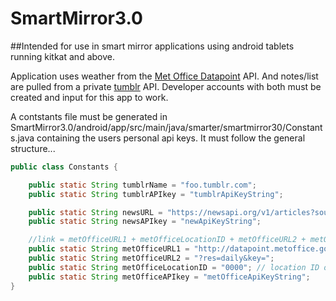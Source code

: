 # SmartMirror3.0

##Intended for use in smart mirror applications using android tablets running kitkat and above.


Application uses weather from the [Met Office Datapoint](http://www.metoffice.gov.uk/datapoint) API. And notes/list are pulled from a private [tumblr](tumblr.com) API. Developer accounts with both must be created and input for this app to work.

A contstants file must be generated in SmartMirror3.0/android/app/src/main/java/smarter/smartmirror30/Constants.java containing the users personal api keys. It must follow the general structure...
```java
public class Constants {

    public static String tumblrName = "foo.tumblr.com";
    public static String tumblrAPIkey = "tumblrApiKeyString";

    public static String newsURL = "https://newsapi.org/v1/articles?source=bbc-news&sortBy=top&apiKey=";
    public static String newsAPIkey = "newApiKeyString";

    //link = metOfficeURL1 + metOfficeLocationID + metOfficeURL2 + metOfficeAPIkey
    public static String metOfficeURL1 = "http://datapoint.metoffice.gov.uk/public/data/val/wxfcs/all/json/";
    public static String metOfficeURL2 = "?res=daily&key=";
    public static String metOfficeLocationID = "0000"; // location ID obtained via a call to the met office datapoint api
    public static String metOfficeAPIkey = "metOfficeApiKeyString";
}
```
